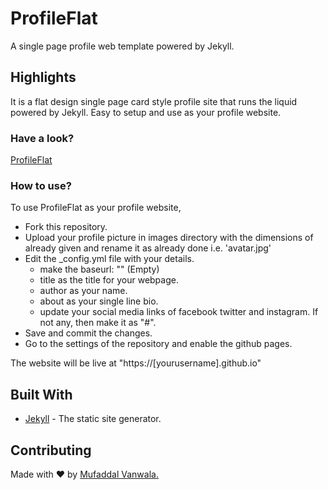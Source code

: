 # ProfileFlat

A single page profile web template powered by Jekyll.

## Highlights

It is a flat design single page card style profile site that runs the liquid powered by Jekyll. Easy to setup and use as your profile website.

### Have a look?

[ProfileFlat](https://mistryvatsal.github.io/profileflat/)

### How to use?

To use ProfileFlat as your profile website, 


* Fork this repository.
* Upload your profile picture in images directory with the dimensions of already given and rename it as already done i.e. 'avatar.jpg'
* Edit the _config.yml file with your details.
    * make the baseurl: "" (Empty)
    * title as the title for your webpage.
    * author as your name.
    * about as your single line bio.
    * update your social media links of facebook twitter and instagram. If not any, then make it as "#".
* Save and commit the changes.
* Go to the settings of the repository and enable the  github pages.

The website will be live at "https://[yourusername].github.io"

## Built With

* [Jekyll](https://jekyllrb.com/) - The static site generator.

## Contributing

Made with ❤ by [Mufaddal Vanwala.](https://github.com/muffvan)





